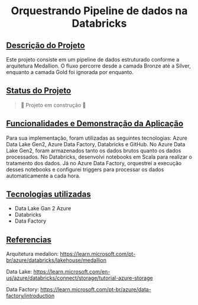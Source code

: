 <h1 align="center">  Orquestrando Pipeline de dados na Databricks </h1>


## [Descrição do Projeto](#descrição-do-projeto)
  
Este projeto consiste em um pipeline de dados estruturado conforme a arquitetura Medallion. O fluxo percorre desde a camada Bronze até a Silver, enquanto a camada Gold foi ignorada por enquanto.

## [Status do Projeto](#status-do-Projeto)

  > :construction: Projeto em construção :construction:
  
## [Funcionalidades e Demonstração da Aplicação](#funcionalidades-e-demonstração-da-aplicação)
Para sua implementação, foram utilizadas as seguintes tecnologias: Azure Data Lake Gen2, Azure Data Factory, Databricks e GitHub.
No Azure Data Lake Gen2, foram armazenados tanto os dados brutos quanto os dados processados. No Databricks, desenvolvi notebooks em Scala para realizar o tratamento dos dados. Já no Azure Data Factory, orquestrei a execução desses notebooks e configurei triggers para processar os dados automaticamente a cada hora.


  

## [Tecnologias utilizadas](#tecnologias-utilizadas)
  * Data Lake Gan 2 Azure
  * Databricks
  * Data Factory
    


## [Referencias](#referencias)

Arquitetura medalion: https://learn.microsoft.com/pt-br/azure/databricks/lakehouse/medallion

Data Lake: https://learn.microsoft.com/en-us/azure/databricks/connect/storage/tutorial-azure-storage

Data Factory: https://learn.microsoft.com/pt-br/azure/data-factory/introduction

